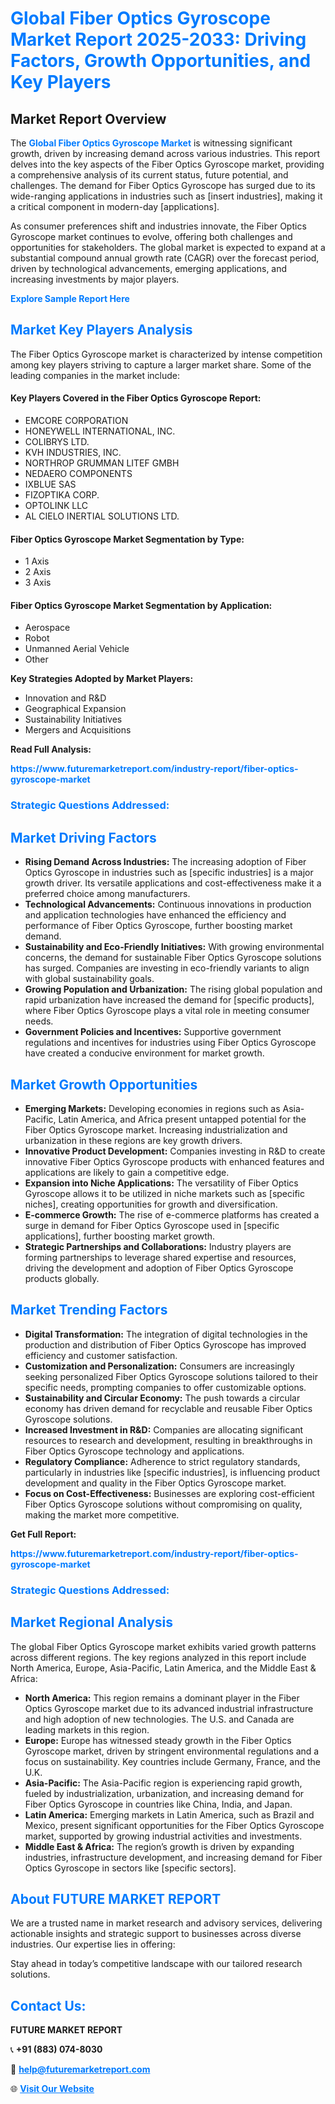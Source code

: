 <h1 style="color: #007BFF;">Global Fiber Optics Gyroscope Market Report 2025-2033: Driving Factors, Growth Opportunities, and Key Players</h1>

<section id="overview">
<h2>Market Report Overview</h2>
<p>The <a href="https://www.futuremarketreport.com/industry-report/fiber-optics-gyroscope-market" style="color: #007BFF; text-decoration: none;"><strong>Global Fiber Optics Gyroscope Market</strong></a> is witnessing significant growth, driven by increasing demand across various industries. This report delves into the key aspects of the Fiber Optics Gyroscope market, providing a comprehensive analysis of its current status, future potential, and challenges. The demand for Fiber Optics Gyroscope has surged due to its wide-ranging applications in industries such as [insert industries], making it a critical component in modern-day [applications].</p>
<p>As consumer preferences shift and industries innovate, the Fiber Optics Gyroscope market continues to evolve, offering both challenges and opportunities for stakeholders. The global market is expected to expand at a substantial compound annual growth rate (CAGR) over the forecast period, driven by technological advancements, emerging applications, and increasing investments by major players.</p>
</section>

<section id="overview">
<p><a href="https://www.futuremarketreport.com/request-sample/reportId=85642" style="color: #007BFF; text-decoration: none;"><strong>Explore Sample Report Here</strong></a></p>
</section>

<section id="key-players">
<h2 style="color: #007BFF;">Market Key Players Analysis</h2>
<p>The Fiber Optics Gyroscope market is characterized by intense competition among key players striving to capture a larger market share. Some of the leading companies in the market include:</p>
<h4>Key Players Covered in the Fiber Optics Gyroscope Report:</h4>
<ul><li>EMCORE CORPORATION</li><li>HONEYWELL INTERNATIONAL, INC.</li><li>COLIBRYS LTD.</li><li>KVH INDUSTRIES, INC.</li><li>NORTHROP GRUMMAN LITEF GMBH</li><li>NEDAERO COMPONENTS</li><li>IXBLUE SAS</li><li>FIZOPTIKA CORP.</li><li>OPTOLINK LLC</li><li>AL CIELO INERTIAL SOLUTIONS LTD.</li></ul>
<h4>Fiber Optics Gyroscope Market Segmentation by Type:</h4>
<ul><li>1 Axis</li><li>2 Axis</li><li>3 Axis</li></ul>

<h4>Fiber Optics Gyroscope Market Segmentation by Application:</h4>
<ul><li>Aerospace</li><li>Robot</li><li>Unmanned Aerial Vehicle</li><li>Other</li></ul>
<p><strong>Key Strategies Adopted by Market Players:</strong></p>
<ul>
<li>Innovation and R&D</li>
<li>Geographical Expansion</li>
<li>Sustainability Initiatives</li>
<li>Mergers and Acquisitions</li>
</ul>
</section>

<section>
<p><strong>Read Full Analysis: </strong></p><a href="https://www.futuremarketreport.com/industry-report/fiber-optics-gyroscope-market" style="color: #007BFF; text-decoration: none;"><strong>https://www.futuremarketreport.com/industry-report/fiber-optics-gyroscope-market</strong></a>
<h3 style="color: #007BFF;">Strategic Questions Addressed:</h3>
</section>

<section id="driving-factors">
<h2 style="color: #007BFF;">Market Driving Factors</h2>
<ul>
<li><strong>Rising Demand Across Industries:</strong> The increasing adoption of Fiber Optics Gyroscope in industries such as [specific industries] is a major growth driver. Its versatile applications and cost-effectiveness make it a preferred choice among manufacturers.</li>
<li><strong>Technological Advancements:</strong> Continuous innovations in production and application technologies have enhanced the efficiency and performance of Fiber Optics Gyroscope, further boosting market demand.</li>
<li><strong>Sustainability and Eco-Friendly Initiatives:</strong> With growing environmental concerns, the demand for sustainable Fiber Optics Gyroscope solutions has surged. Companies are investing in eco-friendly variants to align with global sustainability goals.</li>
<li><strong>Growing Population and Urbanization:</strong> The rising global population and rapid urbanization have increased the demand for [specific products], where Fiber Optics Gyroscope plays a vital role in meeting consumer needs.</li>
<li><strong>Government Policies and Incentives:</strong> Supportive government regulations and incentives for industries using Fiber Optics Gyroscope have created a conducive environment for market growth.</li>
</ul>
</section>

<section id="growth-opportunities">
<h2 style="color: #007BFF;">Market Growth Opportunities</h2>
<ul>
<li><strong>Emerging Markets:</strong> Developing economies in regions such as Asia-Pacific, Latin America, and Africa present untapped potential for the Fiber Optics Gyroscope market. Increasing industrialization and urbanization in these regions are key growth drivers.</li>
<li><strong>Innovative Product Development:</strong> Companies investing in R&D to create innovative Fiber Optics Gyroscope products with enhanced features and applications are likely to gain a competitive edge.</li>
<li><strong>Expansion into Niche Applications:</strong> The versatility of Fiber Optics Gyroscope allows it to be utilized in niche markets such as [specific niches], creating opportunities for growth and diversification.</li>
<li><strong>E-commerce Growth:</strong> The rise of e-commerce platforms has created a surge in demand for Fiber Optics Gyroscope used in [specific applications], further boosting market growth.</li>
<li><strong>Strategic Partnerships and Collaborations:</strong> Industry players are forming partnerships to leverage shared expertise and resources, driving the development and adoption of Fiber Optics Gyroscope products globally.</li>
</ul>
</section>

<section id="trending-factors">
<h2 style="color: #007BFF;">Market Trending Factors</h2>
<ul>
<li><strong>Digital Transformation:</strong> The integration of digital technologies in the production and distribution of Fiber Optics Gyroscope has improved efficiency and customer satisfaction.</li>
<li><strong>Customization and Personalization:</strong> Consumers are increasingly seeking personalized Fiber Optics Gyroscope solutions tailored to their specific needs, prompting companies to offer customizable options.</li>
<li><strong>Sustainability and Circular Economy:</strong> The push towards a circular economy has driven demand for recyclable and reusable Fiber Optics Gyroscope solutions.</li>
<li><strong>Increased Investment in R&D:</strong> Companies are allocating significant resources to research and development, resulting in breakthroughs in Fiber Optics Gyroscope technology and applications.</li>
<li><strong>Regulatory Compliance:</strong> Adherence to strict regulatory standards, particularly in industries like [specific industries], is influencing product development and quality in the Fiber Optics Gyroscope market.</li>
<li><strong>Focus on Cost-Effectiveness:</strong> Businesses are exploring cost-efficient Fiber Optics Gyroscope solutions without compromising on quality, making the market more competitive.</li>
</ul>
</section>

<section>
<p><strong>Get Full Report: </strong></p><a href="https://www.futuremarketreport.com/industry-report/fiber-optics-gyroscope-market" style="color: #007BFF; text-decoration: none;"><strong>https://www.futuremarketreport.com/industry-report/fiber-optics-gyroscope-market</strong></a>
<h3 style="color: #007BFF;">Strategic Questions Addressed:</h3>
</section>


<section id="regional-analysis">
<h2 style="color: #007BFF;">Market Regional Analysis</h2>
<p>The global Fiber Optics Gyroscope market exhibits varied growth patterns across different regions. The key regions analyzed in this report include North America, Europe, Asia-Pacific, Latin America, and the Middle East & Africa:</p>
<ul>
<li><strong>North America:</strong> This region remains a dominant player in the Fiber Optics Gyroscope market due to its advanced industrial infrastructure and high adoption of new technologies. The U.S. and Canada are leading markets in this region.</li>
<li><strong>Europe:</strong> Europe has witnessed steady growth in the Fiber Optics Gyroscope market, driven by stringent environmental regulations and a focus on sustainability. Key countries include Germany, France, and the U.K.</li>
<li><strong>Asia-Pacific:</strong> The Asia-Pacific region is experiencing rapid growth, fueled by industrialization, urbanization, and increasing demand for Fiber Optics Gyroscope in countries like China, India, and Japan.</li>
<li><strong>Latin America:</strong> Emerging markets in Latin America, such as Brazil and Mexico, present significant opportunities for the Fiber Optics Gyroscope market, supported by growing industrial activities and investments.</li>
<li><strong>Middle East & Africa:</strong> The region’s growth is driven by expanding industries, infrastructure development, and increasing demand for Fiber Optics Gyroscope in sectors like [specific sectors].</li>
</ul>
</section>

<footer>
<h2 style="color: #007BFF;">About FUTURE MARKET REPORT</h2>
<p>We are a trusted name in market research and advisory services, delivering actionable insights and strategic support to businesses across diverse industries. Our expertise lies in offering:</p>

<p>Stay ahead in today’s competitive landscape with our tailored research solutions.</p>

<h2 style="color: #007BFF;">Contact Us:</h2>
<p><strong>FUTURE MARKET REPORT</strong></p>
<p>📞 <strong>+91 (883) 074-8030</strong></p>
<p>📧 <strong><a href="mailto:help@futuremarketreport.com" style="color: #007BFF;">help@futuremarketreport.com</a></strong></p>
<p>🌐 <strong><a href="https://www.futuremarketreport.com/" style="color: #007BFF;">Visit Our Website</a></strong></p>
</footer>